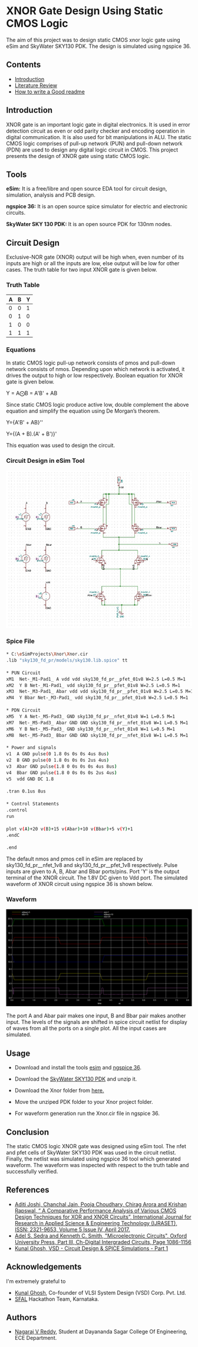 # XNOR Gate Design Using Static CMOS Logic

The aim of this project was to design static CMOS xnor logic gate using  eSim and SkyWater SKY130 PDK.
The design is simulated using ngspice 36.


## Contents

 - [Introduction](https://github.com/Knavere29/XNOR-Gate-Design-Using-Static-CMOS-Logic-README-#Introduction)
 - [Literature Review](https://github.com/matiassingers/awesome-readme)
 - [How to write a Good readme](https://bulldogjob.com/news/449-how-to-write-a-good-readme-for-your-github-project)


## Introduction

XNOR gate is an important logic gate in digital electronics. It is used in error detection circuit as even or odd parity checker and encoding operation in digital communication.  It is also used for bit manipulations in ALU. The static CMOS logic comprises of pull-up network (PUN) and pull-down network (PDN) are used to design any digital logic circuit in CMOS. This project presents the design of XNOR gate using static CMOS logic.


## Tools

**eSim:** It is a free/libre and open source EDA tool for circuit design, simulation, analysis and PCB design. 

**ngspice 36:** It is an open source spice simulator for electric and electronic circuits.

**SkyWater SKY 130 PDK:** It is an open source PDK for 130nm nodes.

## Circuit Design

Exclusive-NOR gate (XNOR) output will be high when, even number of its inputs are high or all the inputs are low, else output will be low for other cases. The truth table for two input XNOR gate is given below.
### Truth Table

| A | B | Y |
| -------------- | --------------- | --------------- |
| 0 | 0 | 1 |
| 0 | 1 | 0 |
| 1 | 0 | 0 |
| 1 | 1 | 1 |

### Equations

In static CMOS logic pull-up network consists of pmos and pull-down network consists of nmos. Depending upon which network is activated, it drives the output to high or low respectively. Boolean equation for XNOR gate is given below.

Y = A⨀B = A'B' + AB

Since static CMOS logic produce active low, double complement the above equation and simplify the equation using De Morgan’s theorem.

Y={A'B' + AB}''

Y={(A + B).(A' + B')}'

This equation was used to design the circuit.

### Circuit Design in eSim Tool

<img src='images/Circuit.jpeg'>

### Spice File

```bash
* C:\eSimProjects\Xnor\Xnor.cir
.lib "sky130_fd_pr/models/sky130.lib.spice" tt

* PUN Circuit
xM1  Net-_M1-Pad1_ A vdd vdd sky130_fd_pr__pfet_01v8 W=2.5 L=0.5 M=1
xM2  Y B Net-_M1-Pad1_ vdd sky130_fd_pr__pfet_01v8 W=2.5 L=0.5 M=1
xM3  Net-_M3-Pad1_ Abar vdd vdd sky130_fd_pr__pfet_01v8 W=2.5 L=0.5 M=1
xM4  Y Bbar Net-_M3-Pad1_ vdd sky130_fd_pr__pfet_01v8 W=2.5 L=0.5 M=1

* PDN Circuit
xM5  Y A Net-_M5-Pad3_ GND sky130_fd_pr__nfet_01v8 W=1 L=0.5 M=1
xM7  Net-_M5-Pad3_ Abar GND GND sky130_fd_pr__nfet_01v8 W=1 L=0.5 M=1
xM6  Y B Net-_M5-Pad3_ GND sky130_fd_pr__nfet_01v8 W=1 L=0.5 M=1
xM8  Net-_M5-Pad3_ Bbar GND GND sky130_fd_pr__nfet_01v8 W=1 L=0.5 M=1

* Power and signals		
v1  A GND pulse(0 1.8 0s 0s 0s 4us 8us)	
v2  B GND pulse(0 1.8 0s 0s 0s 2us 4us)			
v3  Abar GND pulse(1.8 0 0s 0s 0s 4us 8us)			
v4  Bbar GND pulse(1.8 0 0s 0s 0s 2us 4us)			
v5  vdd GND DC 1.8

.tran 0.1us 8us

* Control Statements
.control
run

plot v(A)+20 v(B)+15 v(Abar)+10 v(Bbar)+5 v(Y)+1
.endC

.end
```

The default nmos and pmos cell in eSim are replaced by sky130_fd_pr__nfet_1v8 and sky130_fd_pr__pfet_1v8 respectively. Pulse inputs are given to A, B, Abar and Bbar ports/pins. Port 'Y' is the output terminal of the XNOR circuit. The 1.8V DC given to Vdd port. The simulated waveform of XNOR circuit using ngspice 36 is shown below.

### Waveform

<img src='images/Waveform.png'>

The port A and Abar pair makes one input, B and Bbar pair makes another input. The levels of the signals are shifted in spice circuit netlist for display of waves from all the ports on a single plot. All the input cases are simulated. 

## Usage

- Download and install the tools [esim](https://esim.fossee.in/download) and [ngspice 36](http://ngspice.sourceforge.net/download.html).

- Download the [SkyWater SKY130 PDK](https://static.fossee.in/esim/installation-files/sky130_fd_pr.zip) and unzip it.

- Download the Xnor folder from [here.](https://github.com/Knavere29/XNOR-Gate-Design-Using-Static-CMOS-Logic)

- Move the unziped PDK folder to your Xnor project folder.

- For waveform generation run the Xnor.cir file in ngspice 36.

## Conclusion 

The static CMOS logic XNOR gate was designed using eSim tool. The nfet and pfet cells of SkyWater SKY130 PDK was used in the circuit netlist. Finally, the netlist was simulated using ngspice 36 tool which generated waveform. The waveform was inspected with respect to the truth table and successfully verified.


## References

- [Aditi Joshi, Chanchal Jain, Pooja Choudhary, Chirag Arora and Krishan Rapswal, “ A Comparative Performance Analysis of Various CMOS Design Techniques for XOR and XNOR Circuits”, International Journal for Research in Applied Science & Engineering Technology (IJRASET), ISSN: 2321-9653, Volume 5 Issue IV, April 2017.](http://citeseerx.ist.psu.edu/viewdoc/download?doi=10.1.1.691.1319&rep=rep1&type=pdf) 
- [Adel S. Sedra and Kenneth C. Smith, "Microelectronic Circuits", Oxford University Press, Part III, Ch-Digital Intergraded Circuits, Page 1086-1156](https://www.amazon.in/Microelectronic-Circuits-Electrical-Computer-Engineering/dp/0199339139)
- [Kunal Ghosh, VSD - Circuit Design & SPICE Simulations - Part 1](https://www.udemy.com/course/vlsi-academy-circuit-design/)

## Acknowledgements

I'm extremely grateful to

- [Kunal Ghosh](https://github.com/kunalg123), Co-founder of VLSI System Design (VSD) Corp. Pvt. Ltd.
 - [SFAL](https://www.sfalcoe.com/) Hackathon Team, Karnataka.

## Authors

- [Nagaraj V Reddy](https://github.com/Knavere29), Student at Dayananda Sagar College Of Engineering, ECE Department.
